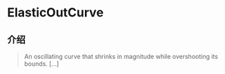 # ElasticOutCurve

## 介绍

> An oscillating curve that shrinks in magnitude while overshooting its bounds. [...]
